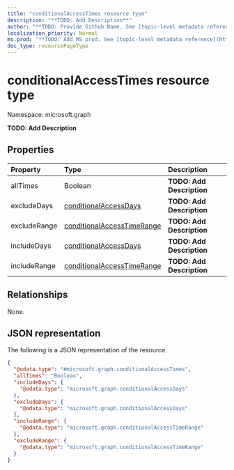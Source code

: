 ```yaml
---
title: "conditionalAccessTimes resource type"
description: "**TODO: Add Description**"
author: "**TODO: Provide Github Name. See [topic-level metadata reference](https://msgo.azurewebsites.net/add/document/guidelines/metadata.html#topic-level-metadata)**"
localization_priority: Normal
ms.prod: "**TODO: Add MS prod. See [topic-level metadata reference](https://msgo.azurewebsites.net/add/document/guidelines/metadata.html#topic-level-metadata)**"
doc_type: resourcePageType
---
```


# conditionalAccessTimes resource type

Namespace: microsoft.graph

**TODO: Add Description**

## Properties
|Property|Type|Description|
|:---|:---|:---|
|allTimes|Boolean|**TODO: Add Description**|
|excludeDays|[conditionalAccessDays](../resources/conditionalaccessdays.md)|**TODO: Add Description**|
|excludeRange|[conditionalAccessTimeRange](../resources/conditionalaccesstimerange.md)|**TODO: Add Description**|
|includeDays|[conditionalAccessDays](../resources/conditionalaccessdays.md)|**TODO: Add Description**|
|includeRange|[conditionalAccessTimeRange](../resources/conditionalaccesstimerange.md)|**TODO: Add Description**|

## Relationships
None.

## JSON representation
The following is a JSON representation of the resource.
<!-- {
  "blockType": "resource",
  "@odata.type": "microsoft.graph.conditionalAccessTimes"
}
-->
``` json
{
  "@odata.type": "#microsoft.graph.conditionalAccessTimes",
  "allTimes": "Boolean",
  "includeDays": {
    "@odata.type": "microsoft.graph.conditionalAccessDays"
  },
  "excludeDays": {
    "@odata.type": "microsoft.graph.conditionalAccessDays"
  },
  "includeRange": {
    "@odata.type": "microsoft.graph.conditionalAccessTimeRange"
  },
  "excludeRange": {
    "@odata.type": "microsoft.graph.conditionalAccessTimeRange"
  }
}
```

